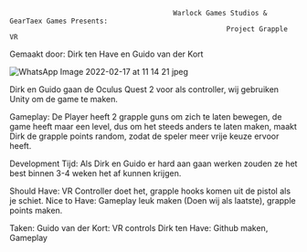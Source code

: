                                             Warlock Games Studios & GearTaex Games Presents:
                                                         Project Grapple VR

Gemaakt door: Dirk ten Have en Guido van der Kort

 ![WhatsApp Image 2022-02-17 at 11 14 21 jpeg](https://user-images.githubusercontent.com/47526227/154455205-e952a146-8766-450f-9d97-6cad3825b2f2.png)

Dirk en Guido gaan de Oculus Quest 2 voor als controller, wij gebruiken Unity om de game te maken.

Gameplay: De Player heeft 2 grapple guns om zich te laten bewegen, de game heeft maar een level, dus om het steeds anders te laten maken, maakt Dirk de grapple points random, 
zodat de speler meer vrije keuze ervoor heeft.

Development Tijd: Als Dirk en Guido er hard aan gaan werken zouden ze het best binnen 3-4 weken het af kunnen krijgen.

Should Have: VR Controller doet het, grapple hooks komen uit de pistol als je schiet.
Nice to Have: Gameplay leuk maken (Doen wij als laatste), grapple points maken.

Taken: 
Guido van der Kort: VR controls
Dirk ten Have: Github maken, Gameplay
